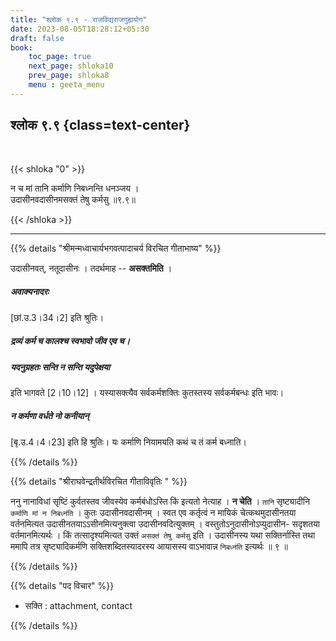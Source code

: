 ```yaml
---
title: "श्लोक ९.९ - राजविद्यराजगुह्ययोग"
date: 2023-08-05T18:28:12+05:30
draft: false
book:
    toc_page: true
    next_page: shloka10
    prev_page: shloka8
    menu : geeta_menu
---
```



## श्लोक ९.९ {class=text-center}

<br/>

{{< shloka  "0"  >}}

न च मां तानि कर्माणि निबध्नन्ति धनञ्जय ।  
उदासीनवदासीनमसक्तं तेषु कर्मसु ॥९.९॥

{{< /shloka >}}

---


{{% details "श्रीमन्मध्वाचार्यभगवत्पादाचर्य विरचित  गीताभाष्य" %}}

उदासीनवत्, नतूदासीनः । तदर्थमाह -- **असक्तमिति** । 
##### अवाक्यनादरः 
[छां.उ.3।34।2] इति श्रुतिः। 
##### द्रव्यं कर्म च कालश्च स्वभावो जीव एव च। 
#####  यदनुग्रहतः सन्ति न सन्ति यदुपेक्षया 
इति भागवते [2।10।12] । 
यस्यासक्त्यैव सर्वकर्मशक्तिः कुतस्तस्य सर्वकर्मबन्धः 
इति भावः। 
#####  न कर्मणा वर्धते नो कनीयान् 
[बृ.उ.4।4।23] इति हि श्रुतिः।
यः कर्माणि नियामयति कथं च तं कर्म बध्नाति।

{{% /details %}}


{{% details "श्रीराघवेन्द्रतीर्थविरचित गीताविवृतिः " %}}

ननु नानाविधां सृष्टिं कुर्वतस्तव जीवस्येव कर्मबंधोऽस्ति 
किं इत्यतो नेत्याह । **न चेति** । `तानि` सृष्ट्यादीनि 
`कर्माणि मां न निबध्नंति` । 
कुतः उदासीनवदासीनम्‌ । स्वत एव कर्तृत्वं न मायिकं 
चेत्कथमुदासीनतया वर्तनमित्यत उदासीनतयाऽऽसीनमित्यनुक्त्वा 
उदासीनवदित्युक्तम्‌ ।
वस्तुतोऽनुदासीनोऽप्युदासीन- सदृशतया वर्तमानमित्यर्थः । किं
तत्सादृश्यमित्यत उक्तं `असक्तं तेषु कर्मसु` इति । 
उदासीनस्य यथा सक्तिर्नास्ति तथा ममापि तत्र सृष्ट्यादिकर्मणि 
सक्तिशब्दितस्यादरस्य आयासस्य वाऽभावान्न `निबध्नंति` इत्यर्थः ॥ ९ ॥

{{% /details %}}


{{% details "पद विचार" %}}

- सक्ति : attachment, contact

{{% /details %}}
